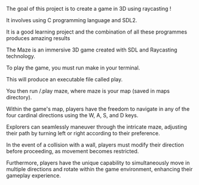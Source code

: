 The goal of this project is to create a game in 3D using raycasting !

It involves using C programming language and SDL2. 

It is a good learning project and the combination of all these programmes produces amazing results


The Maze is an immersive 3D game created with SDL and Raycasting technology.

To play the game, you must run make in your terminal. 

This will produce an executable file called play.

You then run /.play maze, where maze is your map (saved in maps directory).

Within the game's map, players have the freedom to navigate in any of the four cardinal directions using the W, A, S, and D keys.


Explorers can seamlessly maneuver through the intricate maze, adjusting their path by turning left or right according to their preference.

In the event of a collision with a wall, players must modify their direction before proceeding, as movement becomes restricted.

Furthermore, players have the unique capability to simultaneously move in multiple directions and rotate within the game environment, enhancing their gameplay experience.
